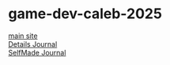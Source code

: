 # game-dev-caleb-2025

[main site](https://kymiira.github.io/game-dev-caleb-2025/public/index.html)<br>
[Details Journal](https://github.com/Kymiira/game-dev-caleb-2025/blob/main/markdownfiles/add-to-readme-journal-2025-s1.md)<br>
[SelfMade Journal](https://github.com/Kymiira/game-dev-caleb-2025/blob/main/markdownfiles/journal.md)<br>
